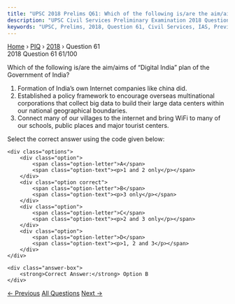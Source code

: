 ```yaml
---
title: "UPSC 2018 Prelims Q61: Which of the following is/are the aim/aims of “Digital India..."
description: "UPSC Civil Services Preliminary Examination 2018 Question 61 with options and answer"
keywords: "UPSC, Prelims, 2018, Question 61, Civil Services, IAS, Previous Year Questions"
---
```


<nav class="breadcrumb">
    <a href="../../">Home</a>
    <span>›</span>
    <a href="../">PIQ</a>
    <span>›</span>
    <a href="./">2018</a>
    <span>›</span>
    <span>Question 61</span>
</nav>

<div class="question-header">
    <div class="question-meta">
        <span class="year-badge">2018</span>
        <span class="question-number">Question 61</span>
        <span class="progress">61/100</span>
    </div>
    <div class="progress-bar">
        <div class="progress-fill" style="width: 61.0%"></div>
    </div>
</div>

<div class="question-content">
    <div class="question-text">
        <p>Which of the following is/are the aim/aims of “Digital India” plan of the<br />
Government of India?</p>
<ol>
<li>Formation of India’s own Internet companies like china did.</li>
<li>Established a policy framework to encourage overseas multinational corporations that collect big data to build their large data centers within our national geographical boundaries.</li>
<li>Connect many of our villages to the internet and bring Wi­Fi to many of our schools, public places and major tourist centers.</li>
</ol>
<p>Select the correct answer using the code given below:</p>
    </div>
    
    <div class="options">
        <div class="option">
            <span class="option-letter">A</span>
            <span class="option-text"><p>1 and 2 only</p></span>
        </div>
        <div class="option correct">
            <span class="option-letter">B</span>
            <span class="option-text"><p>3 only</p></span>
        </div>
        <div class="option">
            <span class="option-letter">C</span>
            <span class="option-text"><p>2 and 3 only</p></span>
        </div>
        <div class="option">
            <span class="option-letter">D</span>
            <span class="option-text"><p>1, 2 and 3</p></span>
        </div>
    </div>

    <div class="answer-box">
        <strong>Correct Answer:</strong> Option B
    </div>
</div>

<div class="question-nav">
    <a href="../q060-with-reference-to-the-global-alliance-for-climates/" class="nav-btn prev">← Previous</a>
    <a href="../" class="nav-btn center">All Questions</a>
    <a href="../q062-consider-the-following-pairs-towns-sometimes-menti/" class="nav-btn next">Next →</a>
</div>
